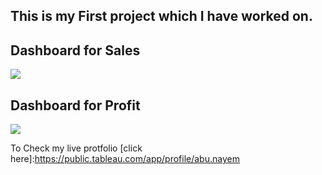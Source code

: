## This is my First project which I have worked on.
## Dashboard for Sales 
[To see live]:https://public.tableau.com/app/profile/abu.nayem/viz/Falcon_Sales_Analysis/Dashboard
![](https://github.com/jacknayem/DataAnalysis-Tableau/blob/main/Falcon%20Sales%20and%20Profite%20Analysis/Image/Full%20Year%20Sales%20view.png)

## Dashboard for Profit
[To see live]:https://public.tableau.com/app/profile/abu.nayem/viz/FalconSalesProfitAnalysis/DashboardProfitAnalysis
![](https://github.com/jacknayem/DataAnalysis-Tableau/blob/main/Falcon%20Sales%20and%20Profite%20Analysis/Image/Full%20Year%20profit%20view.png)

To Check my live protfolio [click here]:https://public.tableau.com/app/profile/abu.nayem
